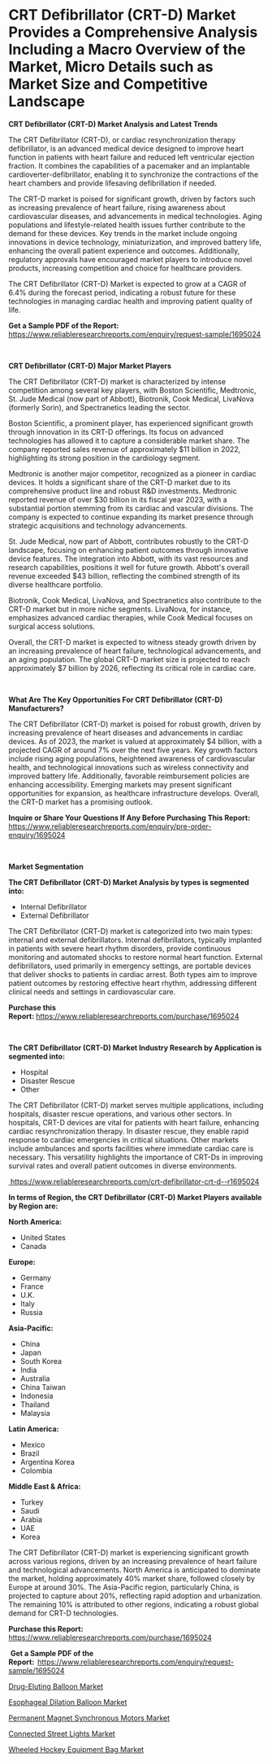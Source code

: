 <p><h1>CRT Defibrillator (CRT-D) Market Provides a Comprehensive Analysis Including a Macro Overview of the Market, Micro Details such as Market Size and Competitive Landscape</h1></p><p><strong>CRT Defibrillator (CRT-D) Market Analysis and Latest Trends</strong></p>
<p><p>The CRT Defibrillator (CRT-D), or cardiac resynchronization therapy defibrillator, is an advanced medical device designed to improve heart function in patients with heart failure and reduced left ventricular ejection fraction. It combines the capabilities of a pacemaker and an implantable cardioverter-defibrillator, enabling it to synchronize the contractions of the heart chambers and provide lifesaving defibrillation if needed.</p><p>The CRT-D market is poised for significant growth, driven by factors such as increasing prevalence of heart failure, rising awareness about cardiovascular diseases, and advancements in medical technologies. Aging populations and lifestyle-related health issues further contribute to the demand for these devices. Key trends in the market include ongoing innovations in device technology, miniaturization, and improved battery life, enhancing the overall patient experience and outcomes. Additionally, regulatory approvals have encouraged market players to introduce novel products, increasing competition and choice for healthcare providers.</p><p>The CRT Defibrillator (CRT-D) Market is expected to grow at a CAGR of 6.4% during the forecast period, indicating a robust future for these technologies in managing cardiac health and improving patient quality of life.</p></p>
<p><strong>Get a Sample PDF of the Report:&nbsp;</strong> <a href="https://www.reliableresearchreports.com/enquiry/request-sample/1695024?utm_campaign=118&utm_medium=2&utm_source=Github&utm_content=ia&utm_term=17122024&utm_id=crt-defibrillator-crt-d">https://www.reliableresearchreports.com/enquiry/request-sample/1695024</a></p>
<p>&nbsp;</p>
<p><strong>CRT Defibrillator (CRT-D) Major Market Players</strong></p>
<p><p>The CRT Defibrillator (CRT-D) market is characterized by intense competition among several key players, with Boston Scientific, Medtronic, St. Jude Medical (now part of Abbott), Biotronik, Cook Medical, LivaNova (formerly Sorin), and Spectranetics leading the sector. </p><p>Boston Scientific, a prominent player, has experienced significant growth through innovation in its CRT-D offerings. Its focus on advanced technologies has allowed it to capture a considerable market share. The company reported sales revenue of approximately $11 billion in 2022, highlighting its strong position in the cardiology segment.</p><p>Medtronic is another major competitor, recognized as a pioneer in cardiac devices. It holds a significant share of the CRT-D market due to its comprehensive product line and robust R&D investments. Medtronic reported revenue of over $30 billion in its fiscal year 2023, with a substantial portion stemming from its cardiac and vascular divisions. The company is expected to continue expanding its market presence through strategic acquisitions and technology advancements.</p><p>St. Jude Medical, now part of Abbott, contributes robustly to the CRT-D landscape, focusing on enhancing patient outcomes through innovative device features. The integration into Abbott, with its vast resources and research capabilities, positions it well for future growth. Abbott's overall revenue exceeded $43 billion, reflecting the combined strength of its diverse healthcare portfolio.</p><p>Biotronik, Cook Medical, LivaNova, and Spectranetics also contribute to the CRT-D market but in more niche segments. LivaNova, for instance, emphasizes advanced cardiac therapies, while Cook Medical focuses on surgical access solutions.</p><p>Overall, the CRT-D market is expected to witness steady growth driven by an increasing prevalence of heart failure, technological advancements, and an aging population. The global CRT-D market size is projected to reach approximately $7 billion by 2026, reflecting its critical role in cardiac care.</p></p>
<p>&nbsp;</p>
<p><strong>What Are The Key Opportunities For CRT Defibrillator (CRT-D) Manufacturers?</strong></p>
<p><p>The CRT Defibrillator (CRT-D) market is poised for robust growth, driven by increasing prevalence of heart diseases and advancements in cardiac devices. As of 2023, the market is valued at approximately $4 billion, with a projected CAGR of around 7% over the next five years. Key growth factors include rising aging populations, heightened awareness of cardiovascular health, and technological innovations such as wireless connectivity and improved battery life. Additionally, favorable reimbursement policies are enhancing accessibility. Emerging markets may present significant opportunities for expansion, as healthcare infrastructure develops. Overall, the CRT-D market has a promising outlook.</p></p>
<p><strong>Inquire or Share Your Questions If Any Before Purchasing This Report:</strong> <a href="https://www.reliableresearchreports.com/enquiry/pre-order-enquiry/1695024?utm_campaign=118&utm_medium=2&utm_source=Github&utm_content=ia&utm_term=17122024&utm_id=crt-defibrillator-crt-d">https://www.reliableresearchreports.com/enquiry/pre-order-enquiry/1695024</a></p>
<p>&nbsp;</p>
<p><strong>Market Segmentation</strong></p>
<p><strong>The CRT Defibrillator (CRT-D) Market Analysis by types is segmented into:</strong></p>
<p><ul><li>Internal Defibrillator</li><li>External Defibrillator</li></ul></p>
<p><p>The CRT Defibrillator (CRT-D) market is categorized into two main types: internal and external defibrillators. Internal defibrillators, typically implanted in patients with severe heart rhythm disorders, provide continuous monitoring and automated shocks to restore normal heart function. External defibrillators, used primarily in emergency settings, are portable devices that deliver shocks to patients in cardiac arrest. Both types aim to improve patient outcomes by restoring effective heart rhythm, addressing different clinical needs and settings in cardiovascular care.</p></p>
<p><strong>Purchase this Report:&nbsp;</strong><a href="https://www.reliableresearchreports.com/purchase/1695024?utm_campaign=118&utm_medium=2&utm_source=Github&utm_content=ia&utm_term=17122024&utm_id=crt-defibrillator-crt-d">https://www.reliableresearchreports.com/purchase/1695024</a></p>
<p>&nbsp;</p>
<p><strong>The CRT Defibrillator (CRT-D) Market Industry Research by Application is segmented into:</strong></p>
<p><ul><li>Hospital</li><li>Disaster Rescue</li><li>Other</li></ul></p>
<p><p>The CRT Defibrillator (CRT-D) market serves multiple applications, including hospitals, disaster rescue operations, and various other sectors. In hospitals, CRT-D devices are vital for patients with heart failure, enhancing cardiac resynchronization therapy. In disaster rescue, they enable rapid response to cardiac emergencies in critical situations. Other markets include ambulances and sports facilities where immediate cardiac care is necessary. This versatility highlights the importance of CRT-Ds in improving survival rates and overall patient outcomes in diverse environments.</p></p>
<p><a href="https://www.reliableresearchreports.com/crt-defibrillator-crt-d--r1695024?utm_campaign=118&utm_medium=2&utm_source=Github&utm_content=ia&utm_term=17122024&utm_id=crt-defibrillator-crt-d">&nbsp;https://www.reliableresearchreports.com/crt-defibrillator-crt-d--r1695024</a></p>
<p><strong>In terms of Region, the CRT Defibrillator (CRT-D) Market Players available by Region are:</strong></p>
<p>
    <p> <strong> North America: </strong>
        <ul>
            <li>United States</li>
            <li>Canada</li>
        </ul>
        </p> 
    <p> <strong> Europe: </strong>
        <ul>
            <li>Germany</li>
            <li>France</li>
            <li>U.K.</li>
            <li>Italy</li>
            <li>Russia</li>
        </ul>
        </p> 
    <p> <strong> Asia-Pacific: </strong>
        <ul>
            <li>China</li>
            <li>Japan</li>
            <li>South Korea</li>
            <li>India</li>
            <li>Australia</li>
            <li>China Taiwan</li>
            <li>Indonesia</li>
            <li>Thailand</li>
            <li>Malaysia</li>
        </ul>
        </p> 
    <p> <strong> Latin America: </strong>
        <ul>
            <li>Mexico</li>
            <li>Brazil</li>
            <li>Argentina Korea</li>
            <li>Colombia</li>
        </ul>
        </p> 
    <p> <strong> Middle East & Africa: </strong>
        <ul>
            <li>Turkey</li>
            <li>Saudi</li>
            <li>Arabia</li>
            <li>UAE</li>
            <li>Korea</li>
        </ul>
    </p>
    </p>
<p><p>The CRT Defibrillator (CRT-D) market is experiencing significant growth across various regions, driven by an increasing prevalence of heart failure and technological advancements. North America is anticipated to dominate the market, holding approximately 40% market share, followed closely by Europe at around 30%. The Asia-Pacific region, particularly China, is projected to capture about 20%, reflecting rapid adoption and urbanization. The remaining 10% is attributed to other regions, indicating a robust global demand for CRT-D technologies.</p></p>
<p><strong>Purchase this Report: </strong><a href="https://www.reliableresearchreports.com/purchase/1695024?utm_campaign=118&utm_medium=2&utm_source=Github&utm_content=ia&utm_term=17122024&utm_id=crt-defibrillator-crt-d">https://www.reliableresearchreports.com/purchase/1695024</a></p>
<p>&nbsp;<strong>Get a Sample PDF of the Report:&nbsp;&nbsp;</strong><a href="https://www.reliableresearchreports.com/enquiry/request-sample/1695024?utm_campaign=118&utm_medium=2&utm_source=Github&utm_content=ia&utm_term=17122024&utm_id=crt-defibrillator-crt-d">https://www.reliableresearchreports.com/enquiry/request-sample/1695024</a></p>
<p><strong></strong></p>
<p><p><a href="https://github.com/dringals/Market-Research-Report-List-6/blob/main/drug-eluting-balloon-market.md?utm_campaign=118&utm_medium=2&utm_source=Github&utm_content=ia&utm_term=17122024&utm_id=crt-defibrillator-crt-d">Drug-Eluting Balloon Market</a></p><p><a href="https://github.com/tona7vba/Market-Research-Report-List-1/blob/main/esophageal-dilation-balloon-market.md?utm_campaign=118&utm_medium=2&utm_source=Github&utm_content=ia&utm_term=17122024&utm_id=crt-defibrillator-crt-d">Esophageal Dilation Balloon Market</a></p><p><a href="https://www.linkedin.com/pulse/forecasting-permanent-magnet-synchronous-motors-market-2024-2031-i1fhf?utm_campaign=118&utm_medium=2&utm_source=Github&utm_content=ia&utm_term=17122024&utm_id=crt-defibrillator-crt-d">Permanent Magnet Synchronous Motors Market</a></p><p><a href="https://www.linkedin.com/pulse/connected-street-lights-market-size-expanding-cagr-63-period-2024-wcevf?utm_campaign=118&utm_medium=2&utm_source=Github&utm_content=ia&utm_term=17122024&utm_id=crt-defibrillator-crt-d">Connected Street Lights Market</a></p><p><a href="https://www.linkedin.com/pulse/market-report-covering-wheeled-hockey-equipment-bagmarket-phmwe?utm_campaign=118&utm_medium=2&utm_source=Github&utm_content=ia&utm_term=17122024&utm_id=crt-defibrillator-crt-d">Wheeled Hockey Equipment Bag Market</a></p></p>